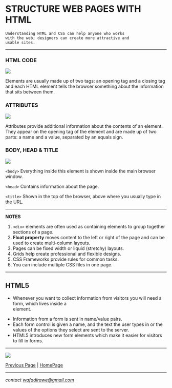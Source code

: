 # STRUCTURE WEB PAGES WITH HTML

```
Understanding HTML and CSS can help anyone who works 
with the web; designers can create more attractive and
usable sites.
```

***

### HTML CODE 

![](https://th.bing.com/th/id/Rf324613e5cee25a11f56bf5f8a4d9f7d?rik=hCKEUgm0QLxbEQ&riu=http%3a%2f%2ffreehtmldesigns.com%2fwp-content%2fuploads%2f2020%2f07%2fHTML-code.jpg&ehk=XfKZVsXXxiFt0JAbKTpuexIi3oTDjsBNO2MUkAC0m84%3d&risl=&pid=ImgRaw)

Elements are usually made up of two
tags: an opening tag and a closing tag and each HTML element tells the browser
something about the information that sits between them.

### ATTRIBUTES

![](https://th.bing.com/th/id/Rf3169685c0ba8517d7539a85da8f20e2?rik=E0LOwkDp%2bJfVQw&riu=http%3a%2f%2fwww.turnwall.com%2fwp-content%2fuploads%2f2011%2f09%2fattribute-name-value-pair.gif%3fx98695&ehk=tNoTRtNuxvQzZwA9cBRWi4zo2u3JtBwKEKP1RAwbVXU%3d&risl=&pid=ImgRaw)

Attributes provide additional information
about the contents of an element. They appear
on the opening tag of the element and are
made up of two parts: a name and a value,
separated by an equals sign.

### BODY, HEAD & TITLE

![](https://codescracker.com/html/images/html-basic-tags.jpg)

`<body>` Everything inside this element is shown inside the main browser window.

`<head>` Contains information about the page.

`<title>` Shown in the top of the browser, above where you usually type in the URL.

***

**NOTES**

1. `<div>` elements are often used as containing elements to group together sections of a page.
2. **Float property** moves content to the left or right
of the page and can be used to create multi-column layouts. 
3. Pages can be fixed width or liquid (stretchy) layouts.
5. Grids help create professional and flexible designs.
6. CSS Frameworks provide rules for common tasks.
7. You can include multiple CSS files in one page.

***

## HTML5

- Whenever you want to collect information from visitors you will need a form, which lives inside a <form> element.
- Information from a form is sent in name/value pairs.
- Each form control is given a name, and the text the
user types in or the values of the options they select
are sent to the server.
- HTML5 introduces new form elements which make it easier for visitors to fill in forms.

***

![](https://www.livechatinc.com/wp-content/uploads/2017/06/emojis-in-marketing-campaigns@2x.png)

[Previous Page](README.md) | [HomePage](../README.md) 

***

*contact wafadirawe@gmail.com* 